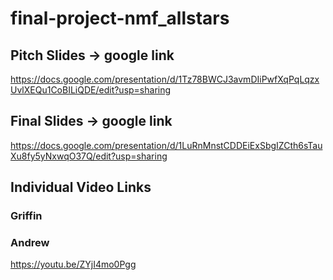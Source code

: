 # final-project-nmf_allstars
## Pitch Slides -> google link
https://docs.google.com/presentation/d/1Tz78BWCJ3avmDIiPwfXqPqLqzxUvlXEQu1CoBILiQDE/edit?usp=sharing

## Final Slides -> google link
https://docs.google.com/presentation/d/1LuRnMnstCDDEiExSbgIZCth6sTauXu8fy5yNxwqO37Q/edit?usp=sharing

## Individual Video Links
### Griffin 

### Andrew
https://youtu.be/ZYjI4mo0Pgg